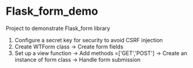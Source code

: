 # Flask_form_demo
Project to demonstrate Flask_form library
1. Configure a secret key for security to avoid CSRF injection
2. Create WTForm class
    -> Create form fields 
3. Set up a view function
    -> Add methods =['GET','POST']
    -> Create an instance of form class
    -> Handle form submission
    